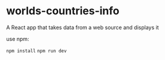# worlds-countries-info
A React app that takes data from a web source and displays it

use npm:

`npm install`
`npm run dev`
